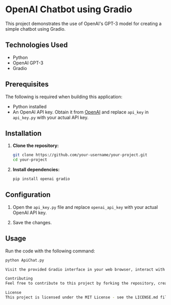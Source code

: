 # OpenAI Chatbot using Gradio

This project demonstrates the use of OpenAI's GPT-3 model for creating a simple chatbot using Gradio.

## Technologies Used

- Python
- OpenAI GPT-3
- Gradio

## Prerequisites

The following is required when building this application:

- Python installed
- An OpenAI API key. Obtain it from [OpenAI](https://beta.openai.com/signup/) and replace `api_key` in `api_key.py` with your actual API key.

## Installation

1. **Clone the repository:**

    ```bash
    git clone https://github.com/your-username/your-project.git
    cd your-project
    ```

2. **Install dependencies:**

    ```bash
    pip install openai gradio
    ```

## Configuration

1. Open the `api_key.py` file and replace `openai_api_key` with your actual OpenAI API key.

2. Save the changes.

## Usage

Run the code with the following command:

```bash
python ApiChat.py

Visit the provided Gradio interface in your web browser, interact with the chatbot by entering messages in the text box, and click the "Click" button to get responses.

Contributing
Feel free to contribute to this project by forking the repository, creating a new branch, making your changes, and submitting a pull request.

License
This project is licensed under the MIT License - see the LICENSE.md file for details.



